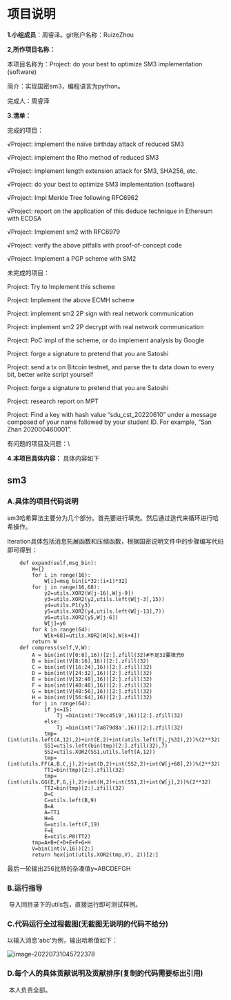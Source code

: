 # 项目说明

**1.小组成员**：周睿泽。git账户名称：RuizeZhou

**2,所作项目名称：**

本项目名称为：Project: do your best to optimize SM3 implementation (software)

简介：实现国密sm3，编程语言为python。

完成人：周睿泽

**3.清单：**

完成的项目：

√Project: implement the naïve birthday attack of reduced SM3 

√Project: implement the Rho method of reduced SM3

√Project: implement length extension attack for SM3, SHA256, etc.

√Project: do your best to optimize SM3 implementation (software)

√Project: Impl Merkle Tree following RFC6962

√Project: report on the application of this deduce technique in Ethereum with ECDSA

√Project: Implement sm2 with RFC6979

√Project: verify the above pitfalls with proof-of-concept code

√Project: Implement a PGP scheme with SM2

未完成的项目：

Project: Try to Implement this scheme

Project: Implement the above ECMH scheme

Project: implement sm2 2P sign with real network communication

Project: implement sm2 2P decrypt with real network communication

Project: PoC impl of the scheme, or do implement analysis by Google

Project: forge a signature to pretend that you are Satoshi

Project: send a tx on Bitcoin testnet, and parse the tx data down to every bit, better write script yourself

Project: forge a signature to pretend that you are Satoshi

Project: research report on MPT

Project: Find a key with hash value “sdu_cst_20220610” under a message composed of your name followed by your student ID. For example, “San Zhan 202000460001”.

有问题的项目及问题：\

**4.本项目具体内容：**  具体内容如下

## sm3

### A.具体的项目代码说明

sm3哈希算法主要分为几个部分。首先要进行填充。然后通过迭代来循环进行哈希操作。

Iteration具体包括消息拓展函数和压缩函数，根据国密说明文件中的步骤编写代码即可得到：

```
	def expand(self,msg_bin):
        W={}
        for i in range(16):
            W[i]=msg_bin[i*32:(i+1)*32]
        for j in range(16,68):
            y2=utils.XOR2(W[j-16],W[j-9])
            y3=utils.XOR2(y2,utils.left(W[j-3],15))
            y4=utils.P1(y3)
            y5=utils.XOR2(y4,utils.left(W[j-13],7))
            y6=utils.XOR2(y5,W[j-6])
            W[j]=y6
        for k in range(64):
            W[k+68]=utils.XOR2(W[k],W[k+4])
        return W        
	def compress(self,V,W):
        A = bin(int(V[0:8],16))[2:].zfill(32)#不足32要填充0
        B = bin(int(V[8:16],16))[2:].zfill(32)
        C = bin(int(V[16:24],16))[2:].zfill(32)
        D = bin(int(V[24:32],16))[2:].zfill(32)
        E = bin(int(V[32:40],16))[2:].zfill(32)
        F = bin(int(V[40:48],16))[2:].zfill(32)
        G = bin(int(V[48:56],16))[2:].zfill(32)
        H = bin(int(V[56:64],16))[2:].zfill(32)
        for j in range(64):
            if j<=15:
                Tj =bin(int('79cc4519',16))[2:].zfill(32)
            else:
                Tj =bin(int('7a879d8a',16))[2:].zfill(32)
            tmp=(int(utils.left(A,12),2)+int(E,2)+int(utils.left(Tj,j%32),2))%(2**32)
            SS1=utils.left(bin(tmp)[2:].zfill(32),7)
            SS2=utils.XOR2(SS1,utils.left(A,12))
            tmp=(int(utils.FF(A,B,C,j),2)+int(D,2)+int(SS2,2)+int(W[j+68],2))%(2**32)
            TT1=bin(tmp)[2:].zfill(32)
            tmp=(int(utils.GG(E,F,G,j),2)+int(H,2)+int(SS1,2)+int(W[j],2))%(2**32)
            TT2=bin(tmp)[2:].zfill(32)
            D=C
            C=utils.left(B,9)
            B=A
            A=TT1
            H=G
            G=utils.left(F,19)
            F=E
            E=utils.P0(TT2)
        tmp=A+B+C+D+E+F+G+H
        V=bin(int(V,16))[2:]
        return hex(int(utils.XOR2(tmp,V), 2))[2:]        
```

最后一轮输出256比特的杂凑值y=ABCDEFGH





### B.运行指导

​	导入同目录下的utils包，直接运行即可测试样例。

### C.代码运行全过程截图(无截图无说明的代码不给分)
以输入消息'abc'为例，输出哈希值如下：

![image-20220731045722378](https://cdn.jsdelivr.net/gh/RuizeZhou/images/image-20220731045722378.png)

### D.每个人的具体贡献说明及贡献排序(复制的代码需要标出引用)

​	本人负责全部。


